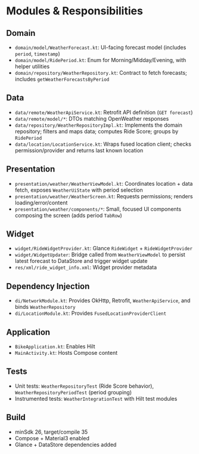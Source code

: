 # Modules & Responsibilities

## Domain
- `domain/model/WeatherForecast.kt`: UI-facing forecast model (includes `period`, `timestamp`)
- `domain/model/RidePeriod.kt`: Enum for Morning/Midday/Evening, with helper utilities
- `domain/repository/WeatherRepository.kt`: Contract to fetch forecasts; includes `getWeatherForecastsByPeriod`

## Data
- `data/remote/WeatherApiService.kt`: Retrofit API definition (`GET forecast`)
- `data/remote/model/*`: DTOs matching OpenWeather responses
- `data/repository/WeatherRepositoryImpl.kt`: Implements the domain repository; filters and maps data; computes Ride Score; groups by `RidePeriod`
- `data/location/LocationService.kt`: Wraps fused location client; checks permission/provider and returns last known location

## Presentation
- `presentation/weather/WeatherViewModel.kt`: Coordinates location + data fetch, exposes `WeatherUiState` with period selection
- `presentation/weather/WeatherScreen.kt`: Requests permissions; renders loading/error/content
- `presentation/weather/components/*`: Small, focused UI components composing the screen (adds period `TabRow`)

## Widget
- `widget/RideWidgetProvider.kt`: Glance `RideWidget` + `RideWidgetProvider`
- `widget/WidgetUpdater`: Bridge called from `WeatherViewModel` to persist latest forecast to DataStore and trigger widget update
- `res/xml/ride_widget_info.xml`: Widget provider metadata

## Dependency Injection
- `di/NetworkModule.kt`: Provides OkHttp, Retrofit, `WeatherApiService`, and binds `WeatherRepository`
- `di/LocationModule.kt`: Provides `FusedLocationProviderClient`

## Application
- `BikeApplication.kt`: Enables Hilt
- `MainActivity.kt`: Hosts Compose content

## Tests
- Unit tests: `WeatherRepositoryTest` (Ride Score behavior), `WeatherRepositoryPeriodTest` (period grouping)
- Instrumented tests: `WeatherIntegrationTest` with Hilt test modules

## Build
- minSdk 26, target/compile 35
- Compose + Material3 enabled
- Glance + DataStore dependencies added